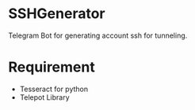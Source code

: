 # SSHGenerator
Telegram Bot for generating account ssh for tunneling.

# Requirement
- Tesseract for python
- Telepot Library
